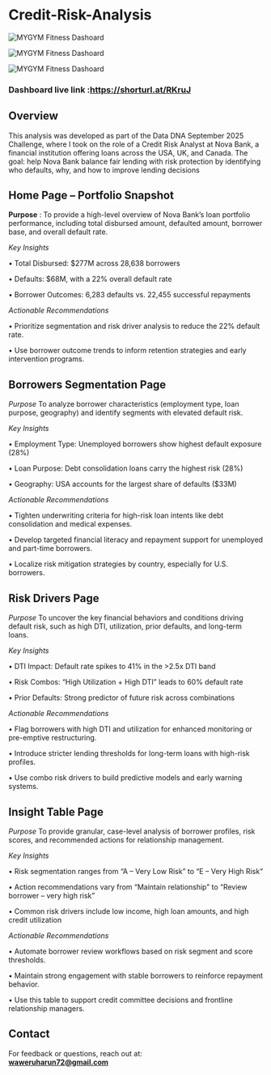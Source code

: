 # Credit-Risk-Analysis

![MYGYM Fitness Dashoard]()

![MYGYM Fitness Dashoard]()

![MYGYM Fitness Dashoard]()
                                              
### Dashboard live link :https://shorturl.at/RKruJ


## Overview  
This analysis was developed as part of the Data DNA September 2025 Challenge, where I took on the role of a Credit Risk Analyst at Nova Bank, a financial institution offering loans across the USA, UK, and Canada. The goal: help Nova Bank balance fair lending with risk protection by identifying who defaults, why, and how to improve lending decisions


##  Home Page – Portfolio Snapshot

**Purpose** :
To provide a high-level overview of Nova Bank’s loan portfolio performance, including total disbursed amount, defaulted amount, borrower base, and overall default rate.


*Key Insights*

• 	Total Disbursed: $277M across 28,638 borrowers

• 	Defaults: $68M, with a 22% overall default rate

• 	Borrower Outcomes: 6,283 defaults vs. 22,455 successful repayments


*Actionable Recommendations*

• 	Prioritize segmentation and risk driver analysis to reduce the 22% default rate.


• 	Use borrower outcome trends to inform retention strategies and early intervention programs.


## Borrowers Segmentation Page

*Purpose*
To analyze borrower characteristics (employment type, loan purpose, geography) and identify segments with elevated default risk.


 *Key Insights*

• 	Employment Type: Unemployed borrowers show highest default exposure (28%)


• 	Loan Purpose: Debt consolidation loans carry the highest risk (28%)


• 	Geography: USA accounts for the largest share of defaults ($33M)


*Actionable Recommendations*

• 	Tighten underwriting criteria for high-risk loan intents like debt consolidation and medical expenses.

• 	Develop targeted financial literacy and repayment support for unemployed and part-time borrowers.

• 	Localize risk mitigation strategies by country, especially for U.S. borrowers.


## Risk Drivers Page

*Purpose*
To uncover the key financial behaviors and conditions driving default risk, such as high DTI, utilization, prior defaults, and long-term loans.

*Key Insights*

• 	DTI Impact: Default rate spikes to 41% in the >2.5x DTI band

• 	Risk Combos: “High Utilization + High DTI” leads to 60% default rate

• 	Prior Defaults: Strong predictor of future risk across combinations


*Actionable Recommendations*

• 	Flag borrowers with high DTI and utilization for enhanced monitoring or pre-emptive restructuring.

• 	Introduce stricter lending thresholds for long-term loans with high-risk profiles.

• 	Use combo risk drivers to build predictive models and early warning systems.


## Insight Table Page

*Purpose*
To provide granular, case-level analysis of borrower profiles, risk scores, and recommended actions for relationship management.

*Key Insights*

• 	Risk segmentation ranges from “A – Very Low Risk” to “E – Very High Risk”

• 	Action recommendations vary from “Maintain relationship” to “Review borrower – very high risk”

• 	Common risk drivers include low income, high loan amounts, and high credit utilization


*Actionable Recommendations*

• 	Automate borrower review workflows based on risk segment and score thresholds.

• 	Maintain strong engagement with stable borrowers to reinforce repayment behavior.

• 	Use this table to support credit committee decisions and frontline relationship managers.


## Contact  
For feedback or questions, reach out at:  
**waweruharun72@gmail.com**

